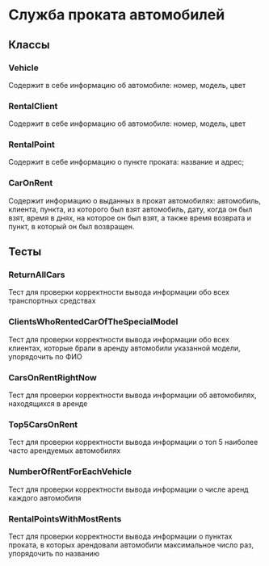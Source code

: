 # Служба проката автомобилей

## Классы

### Vehicle
Содержит в себе информацию об автомобиле: номер, модель, цвет

### RentalClient
Содержит в себе информацию об автомобиле: номер, модель, цвет

### RentalPoint
Содержит в себе информацию о пункте проката: название и адрес;
### CarOnRent
Содержит информацию о выданных в прокат автомобилях: автомобиль, клиента, пункта, из которого был взят автомобиль, дату, когда он был взят, время в днях, на которое он был взят, а также время возврата и пункт, в который он был возвращен.
## Тесты

### ReturnAllCars
Тест для проверки корректности вывода информации обо всех транспортных средствах

### ClientsWhoRentedCarOfTheSpecialModel
Тест для проверки корректности вывода информации обо всех клиентах, которые брали в аренду
автомобили указанной модели, упорядочить по ФИО

### СarsOnRentRightNow
Тест для проверки корректности вывода информации об автомобилях, находящихся в аренде

### Top5CarsOnRent
Тест для проверки корректности вывода информации о топ 5 наиболее часто арендуемых автомобилях

### NumberOfRentForEachVehicle
Тест для проверки корректности вывода информации о числе аренд каждого автомобиля

### RentalPointsWithMostRents
Тест для проверки корректности вывода информации о пунктах проката, в которых арендовали автомобили
максимальное число раз, упорядочить по названию
